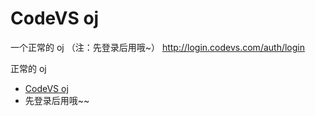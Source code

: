 # CodeVS oj
一个正常的 oj （注：先登录后用哦~） http://login.codevs.com/auth/login

正常的 oj
- [CodeVS oj](http://login.codevs.com/auth/login)
- 先登录后用哦~~
